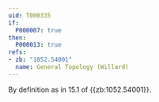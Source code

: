 ```yaml
---
uid: T000335
if:
  P000007: true
then:
  P000013: true
refs:
- zb: "1052.54001"
  name: General Topology (Willard)
---
```



By definition as in 15.1 of {{zb:1052.54001}}.
